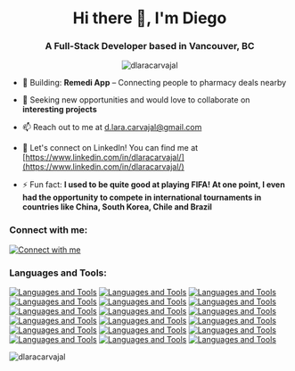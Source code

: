 <h1 align="center">Hi there 👋, I'm Diego</h1>
<h3 align="center">A Full-Stack Developer based in Vancouver, BC</h3>
<p align="center"><img src="https://github-readme-stats.vercel.app/api/top-langs?username=dlaracarvajal&show_icons=true&theme=dark&text_color=ffffff&locale=en&layout=compact" alt="dlaracarvajal" /></p>

- 🚀 Building: **Remedi App** – Connecting people to pharmacy deals nearby
  
- 🤝 Seeking new opportunities and would love to collaborate on **interesting projects**

- 📫 Reach out to me at <a href="mailto:d.lara.carvajal@gmail.com">d.lara.carvajal@gmail.com</a>

- 📄 Let's connect on LinkedIn! You can find me at [https://www.linkedin.com/in/dlaracarvajal/](https://www.linkedin.com/in/dlaracarvajal/)

- ⚡ Fun fact: **I used to be quite good at playing FIFA! At one point, I even had the opportunity to compete in international tournaments in countries like China, South Korea, Chile and Brazil**

### Connect with me:
[![Connect with me](https://skillicons.dev/icons?i=linkedin)](https://www.linkedin.com/in/dlaracarvajal/)

### Languages and Tools:
[![Languages and Tools](https://skillicons.dev/icons?i=javascript)](https://developer.mozilla.org/en-US/docs/Web/JavaScript)
[![Languages and Tools](https://skillicons.dev/icons?i=typescript)](https://www.typescriptlang.org)
[![Languages and Tools](https://skillicons.dev/icons?i=react)](https://reactjs.org)
[![Languages and Tools](https://skillicons.dev/icons?i=nextjs)](https://nextjs.org/docs)
[![Languages and Tools](https://skillicons.dev/icons?i=astro)](https://astro.build/)
[![Languages and Tools](https://skillicons.dev/icons?i=nodejs)](https://nodejs.org/en)
[![Languages and Tools](https://skillicons.dev/icons?i=express)](https://expressjs.com)
[![Languages and Tools](https://skillicons.dev/icons?i=mongodb)](https://www.mongodb.com)
[![Languages and Tools](https://skillicons.dev/icons?i=mysql)](https://www.mysql.com)
[![Languages and Tools](https://skillicons.dev/icons?i=firebase)](https://firebase.google.com/)
[![Languages and Tools](https://skillicons.dev/icons?i=html)](https://developer.mozilla.org/en-US/docs/Glossary/HTML5)
[![Languages and Tools](https://skillicons.dev/icons?i=css)](https://www.w3.org/TR/CSS/#css)
[![Languages and Tools](https://skillicons.dev/icons?i=tailwind)](https://tailwindcss.com)
[![Languages and Tools](https://skillicons.dev/icons?i=sass)](https://sass-lang.com)
[![Languages and Tools](https://skillicons.dev/icons?i=git)](https://git-scm.com/)
[![Languages and Tools](https://skillicons.dev/icons?i=figma)](https://www.figma.com/)
[![Languages and Tools](https://skillicons.dev/icons?i=illustrator)](https://www.adobe.com/ca/products/illustrator.html)
[![Languages and Tools](https://skillicons.dev/icons?i=photoshop)](https://www.adobe.com/ca/products/photoshop.html)
        
<img src="https://github-readme-streak-stats.herokuapp.com/?user=dlaracarvajal&theme=dark" alt="dlaracarvajal" />
